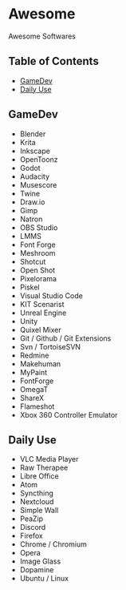 # Awesome
Awesome Softwares

## Table of Contents
* [GameDev](#gamedev)
* [Daily Use](#daily-use)


## GameDev
* Blender
* Krita
* Inkscape
* OpenToonz
* Godot
* Audacity
* Musescore
* Twine
* Draw.io
* Gimp
* Natron
* OBS Studio
* LMMS
* Font Forge
* Meshroom
* Shotcut
* Open Shot
* Pixelorama
* Piskel
* Visual Studio Code
* KIT Scenarist
* Unreal Engine
* Unity
* Quixel Mixer
* Git / Github / Git Extensions
* Svn / TortoiseSVN
* Redmine
* Makehuman
* MyPaint
* FontForge
* OmegaT
* ShareX
* Flameshot
* Xbox 360 Controller Emulator


## Daily Use
* VLC Media Player
* Raw Therapee
* Libre Office
* Atom
* Syncthing
* Nextcloud
* Simple Wall
* PeaZip
* Discord
* Firefox
* Chrome / Chromium
* Opera
* Image Glass
* Dopamine
* Ubuntu / Linux

